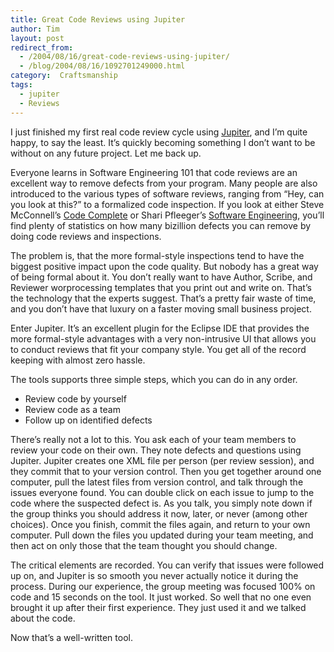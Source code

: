 ```yaml
---
title: Great Code Reviews using Jupiter
author: Tim
layout: post
redirect_from:
  - /2004/08/16/great-code-reviews-using-jupiter/
  - /blog/2004/08/16/1092701249000.html
category:  Craftsmanship
tags:
  - jupiter
  - Reviews
---
```

I just finished my first real code review cycle using [Jupiter][1], and I&#8217;m quite happy, to say the least. It&#8217;s quickly becoming something I don&#8217;t want to be without on any future project. Let me back up.

Everyone learns in Software Engineering 101 that code reviews are an excellent way to remove defects from your program. Many people are also introduced to the various types of software reviews, ranging from &#8220;Hey, can you look at this?&#8221; to a formalized code inspection. If you look at either Steve McConnell&#8217;s [Code Complete][2] or Shari Pfleeger&#8217;s [Software Engineering][3], you&#8217;ll find plenty of statistics on how many bizillion defects you can remove by doing code reviews and inspections.

The problem is, that the more formal-style inspections tend to have the biggest positive impact upon the code quality. But nobody has a great way of being formal about it. You don&#8217;t really want to have Author, Scribe, and Reviewer worprocessing templates that you print out and write on. That&#8217;s the technology that the experts suggest. That&#8217;s a pretty fair waste of time, and you don&#8217;t have that luxury on a faster moving small business project.

Enter Jupiter. It&#8217;s an excellent plugin for the Eclipse IDE that provides the more formal-style advantages with a very non-intrusive UI that allows you to conduct reviews that fit your company style. You get all of the record keeping with almost zero hassle.

The tools supports three simple steps, which you can do in any order.

  * Review code by yourself
  * Review code as a team
  * Follow up on identified defects

There&#8217;s really not a lot to this. You ask each of your team members to review your code on their own. They note defects and questions using Jupiter. Jupiter creates one XML file per person (per review session), and they commit that to your version control. Then you get together around one computer, pull the latest files from version control, and talk through the issues everyone found. You can double click on each issue to jump to the code where the suspected defect is. As you talk, you simply note down if the group thinks you should address it now, later, or never (among other choices). Once you finish, commit the files again, and return to your own computer. Pull down the files you updated during your team meeting, and then act on only those that the team thought you should change.

The critical elements are recorded. You can verify that issues were followed up on, and Jupiter is so smooth you never actually notice it during the process. During our experience, the group meeting was focused 100% on code and 15 seconds on the tool. It just worked. So well that no one even brought it up after their first experience. They just used it and we talked about the code.

Now that&#8217;s a well-written tool.

 [1]: http://csdl.ics.hawaii.edu/Tools/Jupiter/
 [2]: http://amazon.com/o/ASIN/0735619670/ref=ase_timshadelcom-20/
 [3]: http://amazon.com/o/ASIN/0130290491/ref=ase_timshadelcom-20/
